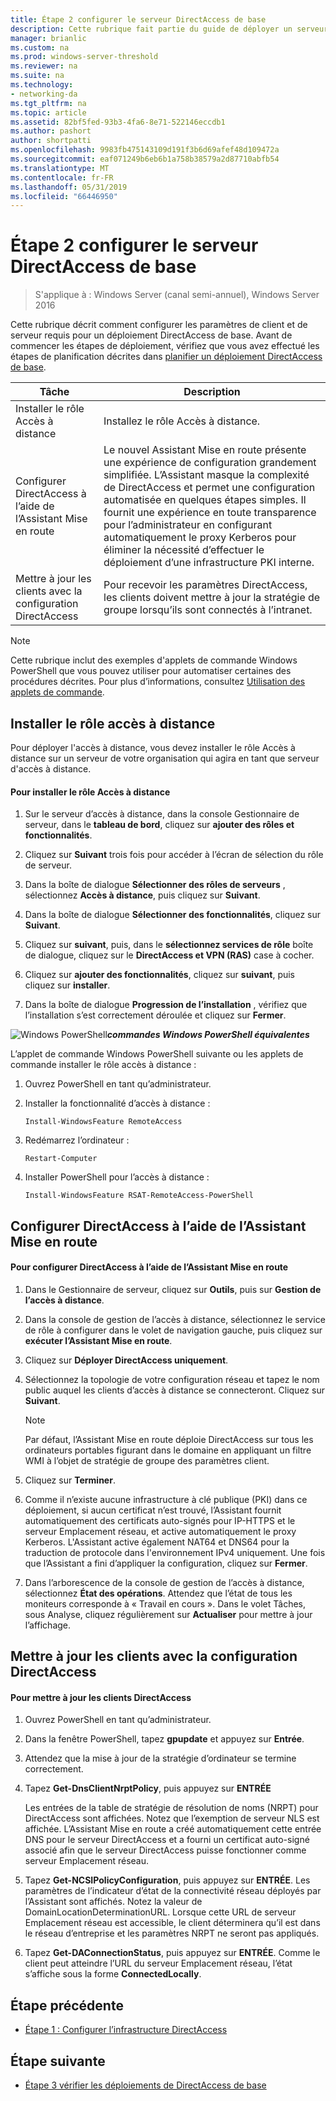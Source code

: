 ```yaml
---
title: Étape 2 configurer le serveur DirectAccess de base
description: Cette rubrique fait partie du guide de déployer un serveur DirectAccess unique à l’aide de la prise en main Assistant pour Windows Server 2016
manager: brianlic
ms.custom: na
ms.prod: windows-server-threshold
ms.reviewer: na
ms.suite: na
ms.technology:
- networking-da
ms.tgt_pltfrm: na
ms.topic: article
ms.assetid: 82bf5fed-93b3-4fa6-8e71-522146eccdb1
ms.author: pashort
author: shortpatti
ms.openlocfilehash: 9983fb475143109d191f3b6d69afef48d109472a
ms.sourcegitcommit: eaf071249b6eb6b1a758b38579a2d87710abfb54
ms.translationtype: MT
ms.contentlocale: fr-FR
ms.lasthandoff: 05/31/2019
ms.locfileid: "66446950"
---
```

# <a name="step-2-configure-the-basic-directaccess-server"></a>Étape 2 configurer le serveur DirectAccess de base

>S'applique à : Windows Server (canal semi-annuel), Windows Server 2016

Cette rubrique décrit comment configurer les paramètres de client et de serveur requis pour un déploiement DirectAccess de base. Avant de commencer les étapes de déploiement, vérifiez que vous avez effectué les étapes de planification décrites dans [planifier un déploiement DirectAccess de base](Plan-a-Basic-DirectAccess-Deployment.md).  
  
|Tâche|Description|  
|----|--------|  
|Installer le rôle Accès à distance|Installez le rôle Accès à distance.|  
|Configurer DirectAccess à l’aide de l’Assistant Mise en route|Le nouvel Assistant Mise en route présente une expérience de configuration grandement simplifiée. L’Assistant masque la complexité de DirectAccess et permet une configuration automatisée en quelques étapes simples. Il fournit une expérience en toute transparence pour l’administrateur en configurant automatiquement le proxy Kerberos pour éliminer la nécessité d’effectuer le déploiement d’une infrastructure PKI interne.|  
|Mettre à jour les clients avec la configuration DirectAccess|Pour recevoir les paramètres DirectAccess, les clients doivent mettre à jour la stratégie de groupe lorsqu’ils sont connectés à l’intranet.|  
  
> [!NOTE]  
> Cette rubrique inclut des exemples d'applets de commande Windows PowerShell que vous pouvez utiliser pour automatiser certaines des procédures décrites. Pour plus d’informations, consultez [Utilisation des applets de commande](https://go.microsoft.com/fwlink/p/?linkid=230693).  
  
## <a name="BKMK_Role"></a>Installer le rôle accès à distance  
Pour déployer l'accès à distance, vous devez installer le rôle Accès à distance sur un serveur de votre organisation qui agira en tant que serveur d'accès à distance.  
  
#### <a name="to-install-the-remote-access-role"></a>Pour installer le rôle Accès à distance  
  
1.  Sur le serveur d’accès à distance, dans la console Gestionnaire de serveur, dans le **tableau de bord**, cliquez sur **ajouter des rôles et fonctionnalités**.  
  
2.  Cliquez sur **Suivant** trois fois pour accéder à l’écran de sélection du rôle de serveur.  
  
3.  Dans la boîte de dialogue **Sélectionner des rôles de serveurs** , sélectionnez **Accès à distance**, puis cliquez sur **Suivant**.  
  
4.  Dans la boîte de dialogue **Sélectionner des fonctionnalités**, cliquez sur **Suivant**.  
  
5.  Cliquez sur **suivant**, puis, dans le **sélectionnez services de rôle** boîte de dialogue, cliquez sur le **DirectAccess et VPN (RAS)** case à cocher.  
  
6.  Cliquez sur **ajouter des fonctionnalités**, cliquez sur **suivant**, puis cliquez sur **installer**.  
  
7.  Dans la boîte de dialogue **Progression de l’installation** , vérifiez que l’installation s’est correctement déroulée et cliquez sur **Fermer**.  
  
![Windows PowerShell](../../../media/Step-2-Configure-the-DirectAccess-Server/PowerShellLogoSmall.gif)***<em>commandes Windows PowerShell équivalentes</em>***  
  
L’applet de commande Windows PowerShell suivante ou les applets de commande installer le rôle accès à distance : 

1. Ouvrez PowerShell en tant qu’administrateur.

2. Installer la fonctionnalité d’accès à distance :

   ```  
   Install-WindowsFeature RemoteAccess   
   ```  

3. Redémarrez l’ordinateur :

   ```
   Restart-Computer
   ```
   
4. Installer PowerShell pour l’accès à distance :

   ```
   Install-WindowsFeature RSAT-RemoteAccess-PowerShell
   ```



  
## <a name="configure-directaccess-with-the-getting-started-wizard"></a>Configurer DirectAccess à l’aide de l’Assistant Mise en route  
  
#### <a name="to-configure-directaccess-using-the-getting-started-wizard"></a>Pour configurer DirectAccess à l’aide de l’Assistant Mise en route  
  
1.  Dans le Gestionnaire de serveur, cliquez sur **Outils**, puis sur **Gestion de l’accès à distance**.  
  
2.  Dans la console de gestion de l’accès à distance, sélectionnez le service de rôle à configurer dans le volet de navigation gauche, puis cliquez sur **exécuter l’Assistant Mise en route**.  
  
3.  Cliquez sur **Déployer DirectAccess uniquement**.  
  
4.  Sélectionnez la topologie de votre configuration réseau et tapez le nom public auquel les clients d’accès à distance se connecteront. Cliquez sur **Suivant**.  
  
    > [!NOTE]  
    > Par défaut, l’Assistant Mise en route déploie DirectAccess sur tous les ordinateurs portables figurant dans le domaine en appliquant un filtre WMI à l’objet de stratégie de groupe des paramètres client.  
  
5.  Cliquez sur **Terminer**.  
  
6.  Comme il n’existe aucune infrastructure à clé publique (PKI) dans ce déploiement, si aucun certificat n’est trouvé, l’Assistant fournit automatiquement des certificats auto-signés pour IP-HTTPS et le serveur Emplacement réseau, et active automatiquement le proxy Kerberos. L'Assistant active également NAT64 et DNS64 pour la traduction de protocole dans l'environnement IPv4 uniquement. Une fois que l’Assistant a fini d’appliquer la configuration, cliquez sur **Fermer**.  
  
7.  Dans l’arborescence de la console de gestion de l’accès à distance, sélectionnez **État des opérations**. Attendez que l’état de tous les moniteurs corresponde à « Travail en cours ». Dans le volet Tâches, sous Analyse, cliquez régulièrement sur **Actualiser** pour mettre à jour l’affichage.  
  
## <a name="update-clients-with-the-directaccess-configuration"></a>Mettre à jour les clients avec la configuration DirectAccess  
  
#### <a name="to-update-directaccess-clients"></a>Pour mettre à jour les clients DirectAccess  
  
1.  Ouvrez PowerShell en tant qu’administrateur.  
  
2.  Dans la fenêtre PowerShell, tapez **gpupdate** et appuyez sur **Entrée**.  
  
3.  Attendez que la mise à jour de la stratégie d’ordinateur se termine correctement.  
  
4.  Tapez **Get-DnsClientNrptPolicy**, puis appuyez sur **ENTRÉE**  
  
    Les entrées de la table de stratégie de résolution de noms (NRPT) pour DirectAccess sont affichées. Notez que l’exemption de serveur NLS est affichée. L’Assistant Mise en route a créé automatiquement cette entrée DNS pour le serveur DirectAccess et a fourni un certificat auto-signé associé afin que le serveur DirectAccess puisse fonctionner comme serveur Emplacement réseau.  
  
5.  Tapez **Get-NCSIPolicyConfiguration**, puis appuyez sur **ENTRÉE**. Les paramètres de l’indicateur d’état de la connectivité réseau déployés par l’Assistant sont affichés. Notez la valeur de DomainLocationDeterminationURL. Lorsque cette URL de serveur Emplacement réseau est accessible, le client déterminera qu’il est dans le réseau d’entreprise et les paramètres NRPT ne seront pas appliqués.  
  
6.  Tapez **Get-DAConnectionStatus**, puis appuyez sur **ENTRÉE**. Comme le client peut atteindre l’URL du serveur Emplacement réseau, l’état s’affiche sous la forme **ConnectedLocally**.  
  
## <a name="BKMK_Links"></a>Étape précédente  
  
-   [Étape 1 : Configurer l’infrastructure DirectAccess](Step-1-Configure-the-DirectAccess-Infrastructure.md)  
  
## <a name="next-step"></a>Étape suivante  
  
-   [Étape 3 vérifier les déploiements de DirectAccess de base](da-basic-configure-s3-verify.md)  
  


